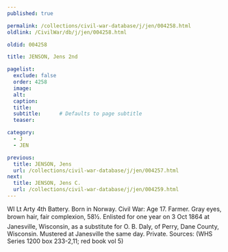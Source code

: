 ```yaml
---
published: true

permalink: /collections/civil-war-database/j/jen/004258.html
oldlink: /CivilWar/db/j/jen/004258.html

oldid: 004258

title: JENSON, Jens 2nd

pagelist:
  exclude: false
  order: 4258
  image: 
  alt:
  caption:
  title:
  subtitle:      # Defaults to page subtitle
  teaser:

category: 
  - J 
  - JEN

previous:
  title: JENSON, Jens
  url: /collections/civil-war-database/j/jen/004257.html  
next:
  title: JENSON, Jens C.
  url: /collections/civil-war-database/j/jen/004259.html   
---
```

WI Lt Arty 4th Battery. Born in Norway. Civil War: Age 17. Farmer. Gray eyes, brown hair, fair complexion, 5&#146;8&frac12;&#148;. Enlisted for one year on 3 Oct 1864 at Janesville, Wisconsin, as a substitute for O. B. Daly, of Perry, Dane County, Wisconsin. Mustered at Janesville the same day. Private. Sources: (WHS Series 1200 box 233-2,11; red book vol 5)